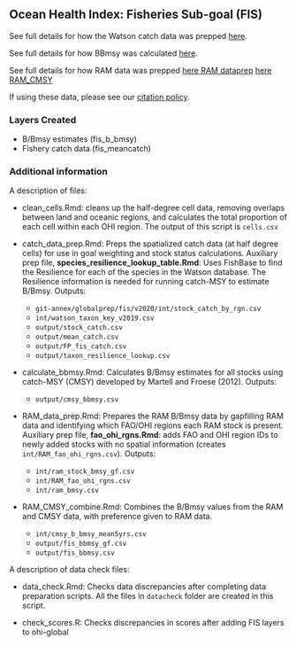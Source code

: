 ## Ocean Health Index: Fisheries Sub-goal (FIS)

See full details for how the Watson catch data was prepped [here](https://raw.githack.com/OHI-Science/ohiprep_v2019/gh-pages/globalprep/fis/v2019/catch_data_prep.html).

See full details for how BBmsy was calculated [here](https://raw.githack.com/OHI-Science/ohiprep_v2019/gh-pages/globalprep/fis/v2019/calculate_bbmsy.html).

See full details for how RAM data was prepped
[here RAM dataprep](https://raw.githack.com/OHI-Science/ohiprep_v2019/gh-pages/globalprep/fis/v2019/RAM_data_prep.html)
[here RAM_CMSY](https://raw.githack.com/OHI-Science/ohiprep_v2019/gh-pages/globalprep/fis/v2019/RAM_CMSY_combine.html)


If using these data, please see our [citation policy](http://ohi-science.org/citation-policy/).

### Layers Created

* B/Bmsy estimates (fis_b_bmsy)
* Fishery catch data (fis_meancatch)

### Additional information
A description of files:

* clean_cells.Rmd: cleans up the half-degree cell data, removing overlaps between land and oceanic regions, and calculates the total proportion of each cell within each OHI region. The output of this script is `cells.csv`

* catch_data_prep.Rmd: Preps the spatialized catch data (at half degree cells) for use in goal weighting and stock status calculations. Auxiliary prep file, **species_resilience_lookup_table.Rmd**: Uses FishBase to find the Resilience for each of the species in the Watson database. The Resilience information is needed for running catch-MSY to estimate B/Bmsy. Outputs:
  
   - `git-annex/globalprep/fis/v2020/int/stock_catch_by_rgn.csv`
   - `int/watson_taxon_key_v2019.csv`
   - `output/stock_catch.csv`
   - `output/mean_catch.csv`
   - `output/FP_fis_catch.csv`
   - `output/taxon_resilience_lookup.csv`
   

* calculate_bbmsy.Rmd: Calculates B/Bmsy estimates for all stocks using catch-MSY (CMSY) developed by Martell and Froese (2012). Outputs:
  
  - `output/cmsy_bbmsy.csv`
   
    
* RAM_data_prep.Rmd: Prepares the RAM B/Bmsy data by gapfilling RAM data and identifying which FAO/OHI regions each RAM stock is present. Auxiliary prep file, **fao_ohi_rgns.Rmd**: adds FAO and OHI region IDs to newly added stocks with no spatial information (creates `int/RAM_fao_ohi_rgns.csv`). Outputs:

  - `int/ram_stock_bmsy_gf.csv`
  - `int/RAM_fao_ohi_rgns.csv`
  - `int/ram_bmsy.csv`


* RAM_CMSY_combine.Rmd: Combines the B/Bmsy values from the RAM and CMSY data, with preference given to RAM data.
 
   - `int/cmsy_b_bmsy_mean5yrs.csv`
   - `output/fis_bbmsy_gf.csv`
   - `output/fis_bbmsy.csv`


A description of data check files:

* data_check.Rmd: Checks data discrepancies after completing data preparation scripts. All the files in `datacheck` folder are created in this script.


* check_scores.R: Checks discrepancies in scores after adding FIS layers to ohi-global